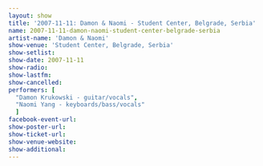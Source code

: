 ```yaml
---
layout: show
title: '2007-11-11: Damon & Naomi - Student Center, Belgrade, Serbia'
name: 2007-11-11-damon-naomi-student-center-belgrade-serbia
artist-name: 'Damon & Naomi'
show-venue: 'Student Center, Belgrade, Serbia'
show-setlist: 
show-date: 2007-11-11
show-radio: 
show-lastfm: 
show-cancelled: 
performers: [
  "Damon Krukowski - guitar/vocals",
  "Naomi Yang - keyboards/bass/vocals"
  ]
facebook-event-url: 
show-poster-url: 
show-ticket-url: 
show-venue-website: 
show-additional: 
---
```


